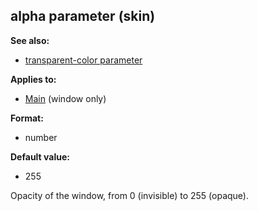 ## alpha parameter (skin)
**See also:**
+   [transparent-color parameter](/ref/%7Bskin%7D/param/transparent-color.md) 
<!-- -->
**Applies to:**
+   [Main](/ref/%7Bskin%7D/control/main.md) (window only)
<!-- -->
**Format:**
+   number
<!-- -->
**Default value:**
+   255


Opacity of the window, from 0 (invisible) to 255 (opaque).